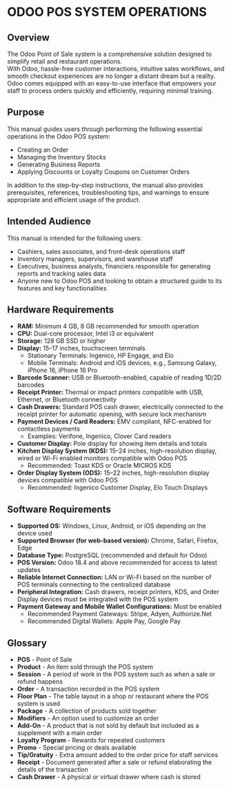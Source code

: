 # ODOO POS SYSTEM OPERATIONS

## Overview
The Odoo Point of Sale system is a comprehensive solution designed to simplify retail and restaurant operations.  
With Odoo, hassle-free customer interactions, intuitive sales workflows, and smooth checkout experiences are no longer a distant dream but a reality.  
Odoo comes equipped with an easy-to-use interface that empowers your staff to process orders quickly and efficiently, requiring minimal training.  

## Purpose
This manual guides users through performing the following essential operations in the Odoo POS system:

- Creating an Order  
- Managing the Inventory Stocks  
- Generating Business Reports  
- Applying Discounts or Loyalty Coupons on Customer Orders  

In addition to the step-by-step instructions, the manual also provides prerequisites, references, troubleshooting tips, and warnings to ensure appropriate and efficient usage of the product.  

## Intended Audience
This manual is intended for the following users:

- Cashiers, sales associates, and front-desk operations staff  
- Inventory managers, supervisors, and warehouse staff  
- Executives, business analysts, financiers responsible for generating reports and tracking sales data  
- Anyone new to Odoo POS and looking to obtain a structured guide to its features and key functionalities  

## Hardware Requirements
- **RAM:** Minimum 4 GB, 8 GB recommended for smooth operation  
- **CPU:** Dual-core processor, Intel i3 or equivalent  
- **Storage:** 128 GB SSD or higher  
- **Display:** 15–17 inches, touchscreen terminals  
  - Stationary Terminals: Ingenico, HP Engage, and Elo  
  - Mobile Terminals: Android and iOS devices, e.g., Samsung Galaxy, iPhone 16, iPhone 16 Pro  
- **Barcode Scanner:** USB or Bluetooth-enabled, capable of reading 1D/2D barcodes  
- **Receipt Printer:** Thermal or impact printers compatible with USB, Ethernet, or Bluetooth connectivity  
- **Cash Drawers:** Standard POS cash drawer, electrically connected to the receipt printer for automatic opening, with secure lock mechanism  
- **Payment Devices / Card Readers:** EMV compliant, NFC-enabled for contactless payments  
  - Examples: Verifone, Ingenico, Clover Card readers  
- **Customer Display:** Pole display for showing item details and totals  
- **Kitchen Display System (KDS):** 15–24 inches, high-resolution display, wired or Wi-Fi enabled monitors compatible with Odoo POS  
  - Recommended: Toast KDS or Oracle MICROS KDS  
- **Order Display System (ODS):** 15–22 inches, high-resolution display devices compatible with Odoo POS  
  - Recommended: Ingenico Customer Display, Elo Touch Displays  

## Software Requirements
- **Supported OS:** Windows, Linux, Android, or iOS depending on the device used  
- **Supported Browser (for web-based version):** Chrome, Safari, Firefox, Edge  
- **Database Type:** PostgreSQL (recommended and default for Odoo)  
- **POS Version:** Odoo 18.4 and above recommended for access to latest updates  
- **Reliable Internet Connection:** LAN or Wi-Fi based on the number of POS terminals connecting to the centralized database  
- **Peripheral Integration:** Cash drawers, receipt printers, KDS, and Order Display devices must be integrated with the POS system  
- **Payment Gateway and Mobile Wallet Configurations:** Must be enabled  
  - Recommended Payment Gateways: Stripe, Adyen, Authorize.Net  
  - Recommended Digital Wallets: Apple Pay, Google Pay  

## Glossary

- **POS** - Point of Sale  
- **Product** - An item sold through the POS system  
- **Session** - A period of work in the POS system such as when a sale or refund happens  
- **Order** - A transaction recorded in the POS system  
- **Floor Plan** - The table layout in a shop or restaurant where the POS system is used  
- **Package** - A collection of products sold together  
- **Modifiers** - An option used to customize an order  
- **Add-On** - A product that is not sold by default but included as a supplement with a main order  
- **Loyalty Program** - Rewards for repeated customers  
- **Promo** - Special pricing or deals available  
- **Tip/Gratuity** - Extra amount added to the order price for staff services  
- **Receipt** - Document generated after a sale or refund elaborating the details of the transaction  
- **Cash Drawer** - A physical or virtual drawer where cash is stored  